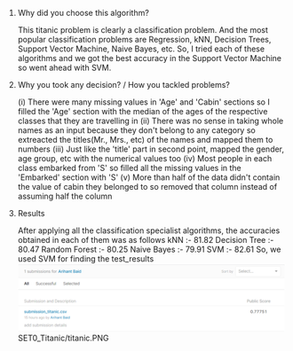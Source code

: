 1) Why did you choose this algorithm?

   This titanic problem is clearly a classification problem. And the most popular classification problems are Regression, kNN, Decision Trees, Support Vector Machine, Naive Bayes,    etc. So, I tried each of these algorithms and we got the best accuracy in the Support Vector Machine so went ahead with SVM.
   
2) Why you took any decision? / How you tackled problems?

   (i) There were many missing values in 'Age' and 'Cabin' sections so I filled the 'Age' section with the median of the ages of the respective classes that they are travelling in
  (ii) There was no sense in taking whole names as an input because they don't belong to any category so extreacted the titles(Mr., Mrs., etc) of the names and mapped them to             numbers
 (iii) Just like the 'title' part in second point, mapped the gender, age group, etc with the numerical values too
  (iv) Most people in each class embarked from 'S' so filled all the missing values in the 'Embarked' section with 'S'
   (v) More than half of the data didn't contain the value of cabin they belonged to so removed that column instead of assuming half the column
   

3) Results

   After applying all the classification specialist algorithms, the accuracies obtained in each of them was as follows
   kNN :- 81.82
   Decision Tree :- 80.47
   Random Forest :- 80.25
   Naive Bayes :- 79.91
   SVM :- 82.61
   So, we used SVM for finding the test_results
   ![alt text](https://github.com/bob2510/STEPIN_MiniProject_ML/blob/Main/SET0_Titanic/titanic.PNG?raw=true)
   SET0_Titanic/titanic.PNG
